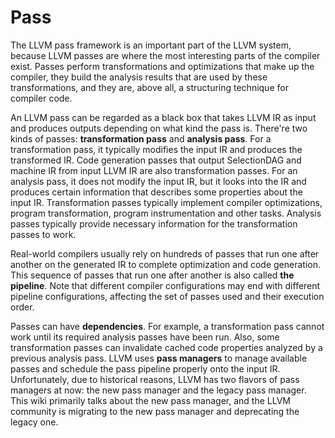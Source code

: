 # Pass

The LLVM pass framework is an important part of the LLVM system, because LLVM passes are where the most interesting parts of the compiler exist. Passes perform transformations and optimizations that make up the compiler, they build the analysis results that are used by these transformations, and they are, above all, a structuring technique for compiler code.

An LLVM pass can be regarded as a black box that takes LLVM IR as input and produces outputs depending on what kind the pass is. There're two kinds of passes: **transformation pass** and **analysis pass**. For a transformation pass, it typically modifies the input IR and produces the transformed IR. Code generation passes that output SelectionDAG and machine IR from input LLVM IR are also transformation passes. For an analysis pass, it does not modify the input IR, but it looks into the IR and produces certain information that describes some properties about the input IR. Transformation passes typically implement compiler optimizations, program transformation, program instrumentation and other tasks. Analysis passes typically provide necessary information for the transformation passes to work.

Real-world compilers usually rely on hundreds of passes that run one after another on the generated IR to complete optimization and code generation. This sequence of passes that run one after another is also called **the pipeline**. Note that different compiler configurations may end with different pipeline configurations, affecting the set of passes used and their execution order.

Passes can have **dependencies**. For example, a transformation pass cannot work until its required analysis passes have been run. Also, some transformation passes can invalidate cached code properties analyzed by a previous analysis pass. LLVM uses **pass managers** to manage available passes and schedule the pass pipeline properly onto the input IR. Unfortunately, due to historical reasons, LLVM has two flavors of pass managers at now: the new pass manager and the legacy pass manager. This wiki primarily talks about the new pass manager, and the LLVM community is migrating to the new pass manager and deprecating the legacy one.
